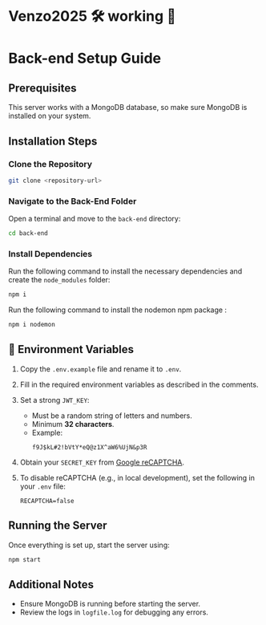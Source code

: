 # Venzo2025 🛠 working 🔨

# Back-end Setup Guide

## Prerequisites

This server works with a MongoDB database, so make sure MongoDB is installed on your system.

## Installation Steps

### Clone the Repository

```sh
git clone <repository-url>
```

### Navigate to the Back-End Folder

Open a terminal and move to the `back-end` directory:

```sh
cd back-end
```

### Install Dependencies

Run the following command to install the necessary dependencies and create the `node_modules` folder:

```sh
npm i
```

Run the following command to install the nodemon npm package :

```sh
npm i nodemon
```

## 🔧 Environment Variables

1. Copy the `.env.example` file and rename it to `.env`.

2. Fill in the required environment variables as described in the comments.

3. Set a strong `JWT_KEY`:

   - Must be a random string of letters and numbers.
   - Minimum **32 characters**.
   - Example:
     ```
     f9J$kL#2!bVtY*eQ@z1X^aW6%UjN&p3R
     ```

4. Obtain your `SECRET_KEY` from [Google reCAPTCHA](https://developers.google.com/recaptcha).

5. To disable reCAPTCHA (e.g., in local development), set the following in your `.env` file:
   ```env
   RECAPTCHA=false
   ```

## Running the Server

Once everything is set up, start the server using:

```sh
npm start
```

## Additional Notes

- Ensure MongoDB is running before starting the server.
- Review the logs in `logfile.log` for debugging any errors.
